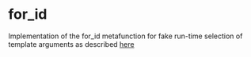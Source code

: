 # for_id
Implementation of the for_id metafunction for fake run-time selection of template arguments as described [here](http://arxiv.org/abs/1306.5142)
